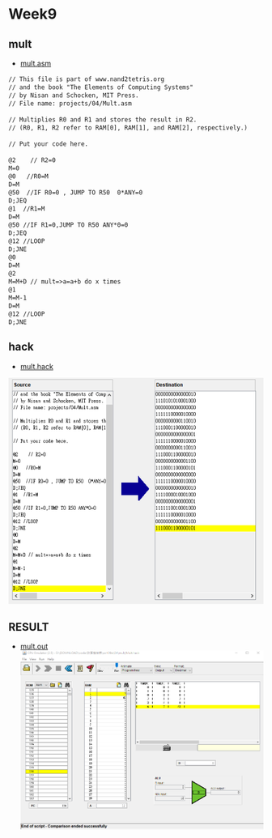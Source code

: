 # Week9
## mult
* [mult.asm](https://github.com/mark456tung/co109a/blob/master/04/mult/mult.asm)
```
// This file is part of www.nand2tetris.org
// and the book "The Elements of Computing Systems"
// by Nisan and Schocken, MIT Press.
// File name: projects/04/Mult.asm

// Multiplies R0 and R1 and stores the result in R2.
// (R0, R1, R2 refer to RAM[0], RAM[1], and RAM[2], respectively.)

// Put your code here.

@2    // R2=0
M=0
@0   //R0=M 
D=M
@50  //IF R0=0 , JUMP TO R50  0*ANY=0
D;JEQ 
@1  //R1=M
D=M
@50 //IF R1=0,JUMP TO R50 ANY*0=0
D;JEQ
@12 //LOOP 
D;JNE
@0
D=M
@2
M=M+D // mult=>a=a+b do x times 
@1
M=M-1
D=M
@12 //LOOP
D;JNE
```
## hack
* [mult.hack](https://github.com/mark456tung/co109a/blob/master/04/mult/Mult.hack)

![hack.png](https://github.com/mark456tung/co109a/blob/master/04/mult/mult.png)
## RESULT
* [mult.out](https://github.com/mark456tung/co109a/blob/master/04/mult/Mult.out)
![mult.png](https://github.com/mark456tung/co109a/blob/master/04/mult/mult2.png)
